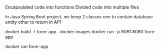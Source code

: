Encapsulated code into functions 
Divided code into multiple files 

In Java Spring Boot project,
we keep 2 classes 
one to contain database entity 
other to return in API

docker build -t form-app .
docker images 
docker run -p 8081:8080 form-app 

docker run form-app


